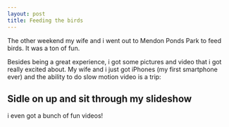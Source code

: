 ```yaml
---
layout: post
title: Feeding the birds
---
```


The other weekend my wife and i went out to Mendon Ponds Park to feed birds. It was a ton of fun.

Besides being a great experience, i got some pictures and video that i got really excited about. My wife and i just got iPhones (my first smartphone ever) and the ability to do slow motion video is a trip:

## Sidle on up and sit through my slideshow



i even got a bunch of fun videos!
